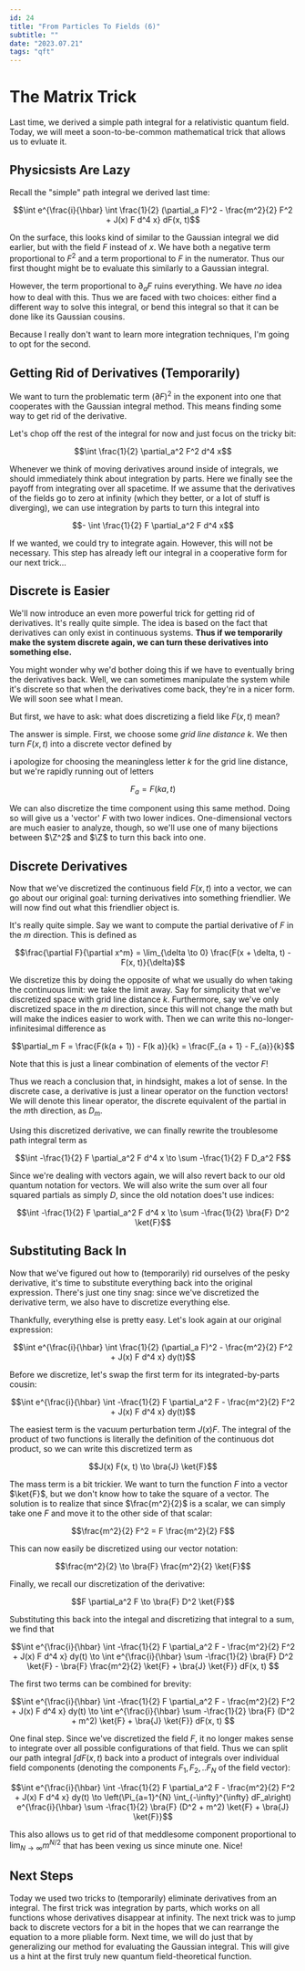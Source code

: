 ```yaml
---
id: 24
title: "From Particles To Fields (6)"
subtitle: ""
date: "2023.07.21"
tags: "qft"
---
```


# The Matrix Trick

Last time, we derived a simple path integral for a relativistic quantum field. Today, we will meet a soon-to-be-common mathematical trick that allows us to evluate it.

## Physicsists Are Lazy

Recall the "simple" path integral we derived last time:

```math
\int e^{\frac{i}{\hbar} \int \frac{1}{2} (\partial_a F)^2 - \frac{m^2}{2} F^2 + J(x) F d^4 x} dF(x, t)
```

On the surface, this looks kind of similar to the Gaussian integral we did earlier, but with the field $`F`$ instead of $`x`$. We have both a negative term proportional to $`F^2`$ and a term proportional to $`F`$ in the numerator. Thus our first thought might be to evaluate this similarly to a Gaussian integral.

However, the term proportional to $`\partial_a F`$ ruins everything. We have *no* idea how to deal with this. Thus we are faced with two choices: either find a different way to solve this integral, or bend this integral so that it can be done like its Gaussian cousins.

Because I really don't want to learn more integration techniques, I'm going to opt for the second. 

## Getting Rid of Derivatives (Temporarily)

We want to turn the problematic term $`(\partial F)^2`$ in the exponent into one that cooperates with the Gaussian integral method. This means finding some way to get rid of the derivative.

Let's chop off the rest of the integral for now and just focus on the tricky bit:

```math
\int \frac{1}{2} \partial_a^2 F^2 d^4 x
```

Whenever we think of moving derivatives around inside of integrals, we should immediately think about integration by parts. Here we finally see the payoff from integrating over all spacetime. If we assume that the derivatives of the fields go to zero at infinity (which they better, or a lot of stuff is diverging), we can use integration by parts to turn this integral into

```math
- \int \frac{1}{2} F \partial_a^2 F d^4 x
```

If we wanted, we could try to integrate again. However, this will not be necessary. This step has already left our integral in a cooperative form for our next trick...

## Discrete is Easier

We'll now introduce an even more powerful trick for getting rid of derivatives. It's really quite simple. The idea is based on the fact that derivatives can only exist in continuous systems. **Thus if we temporarily make the system discrete again, we can turn these derivatives into something else.**

You might wonder why we'd bother doing this if we have to eventually bring the derivatives back. Well, we can sometimes manipulate the system while it's discrete so that when the derivatives come back, they're in a nicer form. We will soon see what I mean.

But first, we have to ask: what does discretizing a field like $`F(x, t)`$ mean?

The answer is simple. First, we choose some *grid line distance* $`k`$. We then turn $`F(x, t)`$ into a discrete vector defined by

i apologize for choosing the meaningless letter $`k`$ for the grid line distance, but we're rapidly running out of letters

```math
F_a = F(k a, t)
```

We can also discretize the time component using this same method. Doing so will give us a 'vector' $`F`$ with two lower indices. One-dimensional vectors are much easier to analyze, though, so we'll use one of many bijections between $`\Z^2`$ and $`\Z`$ to turn this back into one.

## Discrete Derivatives

Now that we've discretized the continuous field $`F(x, t)`$ into a vector, we can go about our original goal: turning derivatives into something friendlier. We will now find out what this friendlier object is.

It's really quite simple. Say we want to compute the partial derivative of $`F`$ in the $`m`$ direction. This is defined as

```math
\frac{\partial F}{\partial x^m} = \lim_{\delta \to 0} \frac{F(x + \delta, t) - F(x, t)}{\delta}
```

We discretize this by doing the opposite of what we usually do when taking the continuous limit: we take the limit away. Say for simplicity that we've discretized space with grid line distance $`k`$. Furthermore, say we've only discretized space in the $`m`$ direction, since this will not change the math but will make the indices easier to work with. Then we can write this no-longer-infinitesimal difference as

```math
\partial_m F = \frac{F(k(a + 1)) - F(k a)}{k} = \frac{F_{a + 1} - F_{a}}{k}
```

Note that this is just a linear combination of elements of the vector $`F`$!

Thus we reach a conclusion that, in hindsight, makes a lot of sense. In the discrete case, a derivative is just a linear operator on the function vectors! We will denote this linear operator, the discrete equivalent of the partial in the $`m`$th direction, as $`D_m`$.

Using this discretized derivative, we can finally rewrite the troublesome path integral term as

```math
\int -\frac{1}{2} F \partial_a^2 F d^4 x \to \sum -\frac{1}{2} F D_a^2 F
```

Since we're dealing with vectors again, we will also revert back to our old quantum notation for vectors. We will also write the sum over all four squared partials as simply $`D`$, since the old notation does't use indices:

```math
\int -\frac{1}{2} F \partial_a^2 F d^4 x \to \sum -\frac{1}{2} \bra{F} D^2 \ket{F}
```



## Substituting Back In

Now that we've figured out how to (temporarily) rid ourselves of the pesky derivative, it's time to substitute everything back into the original expression. There's just one tiny snag: since we've discretized the derivative term, we also have to discretize everything else.

Thankfully, everything else is pretty easy. Let's look again at our original expression:


```math
\int e^{\frac{i}{\hbar} \int \frac{1}{2} (\partial_a F)^2 - \frac{m^2}{2} F^2 + J(x) F d^4 x} dy(t)
```

Before we discretize, let's swap the first term for its integrated-by-parts cousin:

```math
\int e^{\frac{i}{\hbar} \int -\frac{1}{2} F \partial_a^2 F - \frac{m^2}{2} F^2 + J(x) F d^4 x} dy(t)
```

The easiest term is the vacuum perturbation term $`J(x) F`$. The integral of the product of two functions is literally the definition of the continuous dot product, so we can write this discretized term as

```math
J(x) F(x, t) \to \bra{J} \ket{F}
```

The mass term is a bit trickier. We want to turn the function $`F`$ into a vector $`\ket{F}`$, but we don't know how to take the square of a vector. The solution is to realize that since $`\frac{m^2}{2}`$ is a scalar, we can simply take one $`F`$ and move it to the other side of that scalar:

```math
\frac{m^2}{2} F^2 = F \frac{m^2}{2} F
```

This can now easily be discretized using our vector notation:

```math
\frac{m^2}{2} \to \bra{F} \frac{m^2}{2} \ket{F}
```

Finally, we recall our discretization of the derivative:

```math
F \partial_a^2 F \to \bra{F} D^2 \ket{F}
```

Substituting this back into the integal and discretizing that integral to a sum, we find that

```math
\int e^{\frac{i}{\hbar} \int -\frac{1}{2} F \partial_a^2 F - \frac{m^2}{2} F^2 + J(x) F d^4 x} dy(t) \to \int e^{\frac{i}{\hbar} \sum -\frac{1}{2} \bra{F} D^2 \ket{F} - \bra{F} \frac{m^2}{2} \ket{F} + \bra{J} \ket{F}} dF(x, t) 
```

The first two terms can be combined for brevity:

```math
\int e^{\frac{i}{\hbar} \int -\frac{1}{2} F \partial_a^2 F - \frac{m^2}{2} F^2 + J(x) F d^4 x} dy(t) \to \int e^{\frac{i}{\hbar} \sum -\frac{1}{2} \bra{F} (D^2 + m^2) \ket{F} + \bra{J} \ket{F}} dF(x, t) 
```

One final step. Since we've discretized the field $`F`$, it no longer makes sense to integrate over all possible configurations of that field. Thus we can split our path integral $`\int dF(x, t)`$ back into a product of integrals over individual field components (denoting the components $`F_1, F_2,.. F_N`$ of the field vector):

```math
\int e^{\frac{i}{\hbar} \int -\frac{1}{2} F \partial_a^2 F - \frac{m^2}{2} F^2 + J(x) F d^4 x} dy(t) \to \left(\Pi_{a=1}^{N} \int_{-\infty}^{\infty} dF_a\right) e^{\frac{i}{\hbar} \sum -\frac{1}{2} \bra{F} (D^2 + m^2) \ket{F} + \bra{J} \ket{F}}
```

This also allows us to get rid of that meddlesome component proportional to $`\lim_{N \to \infty} m^{N/2}`$ that has been vexing us since minute one. Nice!

## Next Steps

Today we used two tricks to (temporarily) eliminate derivatives from an integral. The first trick was integration by parts, which works on all functions whose derivatives disappear at infinity. The next trick was to jump back to discrete vectors for a bit in the hopes that we can rearrange the equation to a more pliable form. Next time, we will do just that by generalizing our method for evaluating the Gaussian integral. This will give us a hint at the first truly new quantum field-theoretical function.
